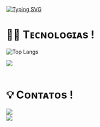 <a href="https://git.io/typing-svg"><img src="https://readme-typing-svg.demolab.com?font=Fira+Code&weight=900&duration=1000&pause=1000&color=AF4DF7&width=435&lines=Ola!;Me chamo Rodrigo!;Sou Desenvolvedor Front-end!" alt="Typing SVG" /></a> 
# 🧑‍💻 Tᴇᴄɴᴏʟᴏɢɪᴀs !
  
![Top Langs](https://github-readme-stats.vercel.app/api/top-langs/?username=rodrigolutfy&layout=compact)


<a href="https://skillicons.dev">
<img src="https://skillicons.dev/icons?i=html,css,js,react,python" />
</a>
  <br>
  <br>
  
  # 💡 Cᴏɴᴛᴀᴛᴏs !
<a href="https://www.instagram.com/rodrigo_lutfy/" title="instagram"><img src="https://img.shields.io/badge/Instagram-%23E4405F.svg?style=for-the-badge&logo=Instagram&logoColor=white" target="">
<br>
</a><a href="https://www.linkedin.com/in/rodrigo-lutfy/" title="Linkedin"><img src="https://img.shields.io/badge/linkedin-%230077B5.svg?style=for-the-badge&logo=linkedin&logoColor=white" target=""></a>  
